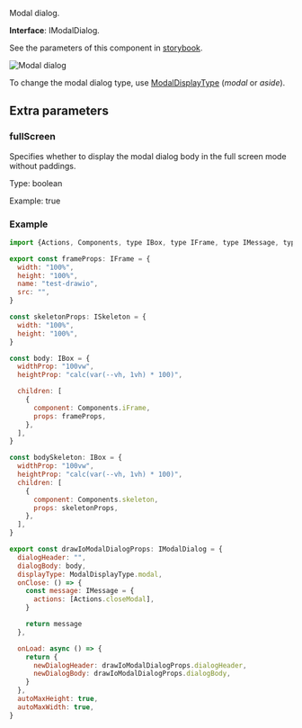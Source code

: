 Modal dialog.

**Interface**: IModalDialog.

See the parameters of this component in [storybook](https://storybook.onlyoffice.io/?path=/docs/components-modaldialog--docs).

![Modal dialog](/assets/images/docspace/modal-dialog.png)

To change the modal dialog type, use [ModalDisplayType](https://github.com/ONLYOFFICE/docspace-plugin-sdk/blob/master/src/interfaces/components/IModalDialog.ts) (*modal* or *aside*).

## Extra parameters

### fullScreen

Specifies whether to display the modal dialog body in the full screen mode without paddings.

Type: boolean

Example: true


### Example

``` javascript
import {Actions, Components, type IBox, type IFrame, type IMessage, type IModalDialog, type ISkeleton, ModalDisplayType} from "@onlyoffice/docspace-plugin-sdk"

export const frameProps: IFrame = {
  width: "100%",
  height: "100%",
  name: "test-drawio",
  src: "",
}

const skeletonProps: ISkeleton = {
  width: "100%",
  height: "100%",
}

const body: IBox = {
  widthProp: "100vw",
  heightProp: "calc(var(--vh, 1vh) * 100)",

  children: [
    {
      component: Components.iFrame,
      props: frameProps,
    },
  ],
}

const bodySkeleton: IBox = {
  widthProp: "100vw",
  heightProp: "calc(var(--vh, 1vh) * 100)",
  children: [
    {
      component: Components.skeleton,
      props: skeletonProps,
    },
  ],
}

export const drawIoModalDialogProps: IModalDialog = {
  dialogHeader: "",
  dialogBody: body,
  displayType: ModalDisplayType.modal,
  onClose: () => {
    const message: IMessage = {
      actions: [Actions.closeModal],
    }

    return message
  },

  onLoad: async () => {
    return {
      newDialogHeader: drawIoModalDialogProps.dialogHeader,
      newDialogBody: drawIoModalDialogProps.dialogBody,
    }
  },
  autoMaxHeight: true,
  autoMaxWidth: true,
}
```
